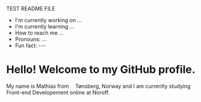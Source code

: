 TEST README FILE
- I'm currently working on ...
- I'm currently learning ...
- How to reach me ...
- Pronouns: ...
- Fun fact: ---

<h1>Hello! Welcome to my GitHub profile.</h1>

<p>My name is Mathias from <img src="https://icons8.com/icon/iUYNm0kbGahw/norway" width="13">Tønsberg, Norway and I am currently studying Front-end Developement online at Noroff.</p>
